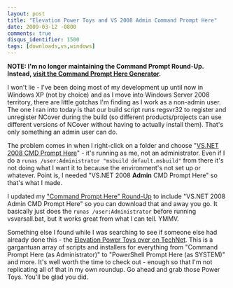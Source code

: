 ```yaml
---
layout: post
title: "Elevation Power Toys and VS 2008 Admin Command Prompt Here"
date: 2009-03-12 -0800
comments: true
disqus_identifier: 1500
tags: [downloads,vs,windows]
---
```

**NOTE: I'm no longer maintaining the Command Prompt Round-Up. Instead,
[visit the Command Prompt Here
Generator](http://app.paraesthesia.com/CommandPromptHere/).**

I won't lie - I've been doing most of my development up until now in
Windows XP (not by choice) and as I move into Windows Server 2008
territory, there are little gotchas I'm finding as I work as a non-admin
user. The one I ran into today is that our build script runs regsvr32 to
register and unregister NCover during the build (so different
products/projects can use different versions of NCover without having to
actually install them). That's only something an admin user can do.

The problem comes in when I right-click on a folder and choose "[VS.NET
2008 CMD Prompt
Here](/archive/2007/11/20/command-prompt-here-round-up.aspx)" - it's
running as me, not an administrator. Even if I do a
`runas /user:Administrator "msbuild default.msbuild"` from there it's
not doing what I want it to because the environment's not set up or
whatever. Point is, I needed "VS.NET 2008 **Admin** CMD Prompt Here" so
that's what I made.

I updated my ["Command Prompt Here"
Round-Up](/archive/2007/11/20/command-prompt-here-round-up.aspx) to
include "VS.NET 2008 Admin CMD Prompt Here" so you can download that and
away you go. It basically just does the `runas /user:Administrator`
before running vsvarsall.bat, but it works great from what I can tell.
YMMV.

Something else I found while I was searching to see if someone else had
already done this - the [Elevation Power Toys over on
TechNet](http://technet.microsoft.com/en-us/magazine/2008.06.elevation.aspx).
This is a gargantuan array of scripts and installers for everything from
"Command Prompt Here (as Administrator)" to "PowerShell Prompt Here (as
SYSTEM)" and more. It's well worth the time to check out - enough so
that I'm not replicating all of that in my own roundup. Go ahead and
grab those Power Toys. You'll be glad you did.

